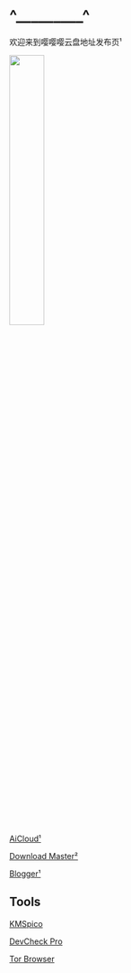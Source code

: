 # ^_________^

欢迎来到嘤嘤嘤云盘地址发布页¹

<img src="https://cloud-cdn.yingyingying.xyz:2096/AICLOUD1664609148/dou_original_0_2_too_young_too_simple.gif" width="35%">

[AiCloud¹](https://cloud.yingyingying.xyz:2096)

[Download Master](https://cloud.yingyingying.xyz:2087/downloadmaster/index.asp)[²](https://cloud-cdn.yingyingying.xyz:2087/downloadmaster/index.asp)

[Blogger¹](https://ghs.yingyingying.xyz)

## Tools

[KMSpico](https://cloud-cdn.yingyingying.xyz:2096/AICLOUD1615769437/KMSpico_setup.exe)

[DevCheck Pro](https://cloud-cdn.yingyingying.xyz:2096/AICLOUD979692360/DevCheck-Pro-v4.04_build_404-Mod.apk)

[Tor Browser](https://cloud-cdn.yingyingying.xyz:2096/AICLOUD215144771/Tor.Browser.ver.11.0.6.(94.1.1-Release).build.2015813947.apk)
